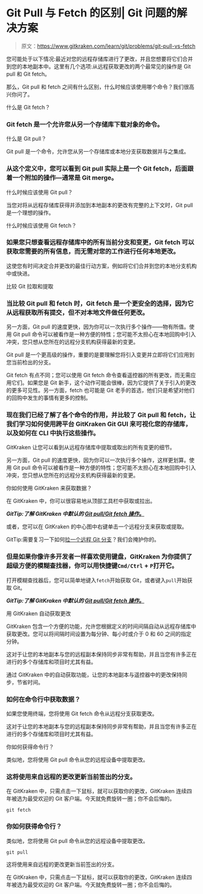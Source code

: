 # Git Pull 与 Fetch 的区别| Git 问题的解决方案

> 原文：<https://www.gitkraken.com/learn/git/problems/git-pull-vs-fetch>

您可能处于以下情况:最近对您的远程存储库进行了更改，并且您想要将它们合并到您的本地副本中。这里有几个选项:从远程获取更改的两个最常见的操作是 Git pull 和 Git fetch。

那么，Git pull 和 fetch 之间有什么区别，什么时候应该使用哪个命令？我们很高兴你问了。

什么是 Git fetch？

### Git fetch 是一个允许您从另一个存储库下载对象的命令。

什么是 Git pull？

Git pull 是一个命令，允许您从另一个存储库或本地分支获取数据并与之集成。

### 从这个定义中，您可以看到 Git pull 实际上是一个 Git fetch，后面跟着一个附加的操作—通常是 Git merge。

什么时候应该使用 Git pull？

当您对将从远程存储库获得并添加到本地副本的更改有完整的上下文时，Git pull 是一个理想的操作。

什么时候应该使用 Git fetch？

### 如果您只想查看远程存储库中的所有当前分支和变更，Git fetch 可以获取您需要的所有信息，而无需对您的工作进行任何本地更改。

这使您有时间决定合并更改的最佳行动方案，例如将它们合并到您的本地分支机构中或快进。

比较 Git 拉取和提取

### 当比较 Git pull 和 fetch 时，Git fetch 是一个更安全的选择，因为它从远程获取所有提交，但不对本地文件做任何更改。

另一方面，Git pull 的速度更快，因为你可以一次执行多个操作——物有所值。使用 Git pull 命令可以被看作是一种方便的特性；您可能不太担心在本地回购中引入冲突，您只想从您所在的远程分支机构获得最新的变更。

Git pull 是一个更高级的操作，重要的是要理解您将引入变更并立即将它们应用到您当前检出的分支。

Git fetch 有点不同；您可以使用 Git fetch 命令查看遥控器的所有更改，而无需应用它们。如果您是 Git 新手，这个动作可能会很棒，因为它提供了关于引入的更改的更多可见性。另一方面，fetch 也可能是 Git 老手的首选，他们只是希望对他们的回购中发生的事情有更多的控制。

### 现在我们已经了解了各个命令的作用，并比较了 Git pull 和 fetch，让我们学习如何使用跨平台 GitKraken Git GUI 来可视化您的存储库，以及如何在 CLI 中执行这些操作。

GitKraken 让您可以看到从远程存储库中提取或取出的所有变更的细节。

另一方面，Git pull 的速度更快，因为你可以一次执行多个操作，这样更划算。使用 Git pull 命令可以被看作是一种方便的特性；您可能不太担心在本地回购中引入冲突，您只想从您所在的远程分支机构获得最新的变更。

你如何使用 GitKraken 来获取数据？

在 GitKraken 中，你可以很容易地从顶部工具栏中获取或拉出。

***GitTip:了解 GitKraken 中默认的 [Git pull/Git fetch 操作。](https://support.gitkraken.com/working-with-repositories/pushing-and-pulling/#fetching)***

或者，您可以在 GitKraken 的中心图中右键单击一个远程分支来获取或提取。

GitTip:需要复习一下如何[拉一个远程 Git 分支](https://www.gitkraken.com/learn/git/problems/pull-remote-git-branch)？我们会掩护你的。

### 但是如果你像许多开发者一样喜欢使用键盘，GitKraken 为你提供了超级方便的模糊查找器，你可以用快捷键`Cmd/Ctrl` + `P`打开它。

打开模糊查找器后，您可以简单地键入`fetch`开始获取 Git，或者键入`pull`开始获取 Git。

***GitTip:了解 GitKraken 中默认的 [Git pull/Git fetch 操作。](https://support.gitkraken.com/working-with-repositories/pushing-and-pulling/#fetching)***

用 GitKraken 自动获取更改

GitKraken 包含一个方便的功能，允许您根据定义的时间间隔自动从远程存储库中获取更改。您可以将间隔时间设置为每分钟、每小时或介于 0 和 60 之间的指定分钟。

这对于让您的本地副本与您的远程副本保持同步非常有帮助，并且当您有许多正在进行的多个存储库和项目时尤其有益。

通过 GitKraken 中的自动获取功能，让您的本地副本与遥控器中的更改保持同步，节省时间。

### 如何在命令行中获取数据？

如果您使用终端，您将使用 Git fetch 命令从远程分支获取更改。

这对于让您的本地副本与您的远程副本保持同步非常有帮助，并且当您有许多正在进行的多个存储库和项目时尤其有益。

你如何获得命令行？

类似地，您将使用 Git pull 命令从您的远程设备中提取更改。

### 这将使用来自远程的更改更新当前签出的分支。

在 GitKraken 中，只需点击一下鼠标，就可以获取你的更改，GitKraken 连续四年被选为最受欢迎的 Git 客户端。今天就免费旋转一圈；你不会后悔的。

```
git fetch
```

### 你如何获得命令行？

类似地，您将使用 Git pull 命令从您的远程设备中提取更改。

```
git pull
```

这将使用来自远程的更改更新当前签出的分支。

在 GitKraken 中，只需点击一下鼠标，就可以获取你的更改，GitKraken 连续四年被选为最受欢迎的 Git 客户端。今天就免费旋转一圈；你不会后悔的。